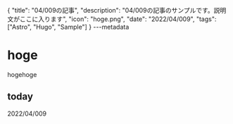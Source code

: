 {
  "title": "04/009の記事",
  "description": "04/009の記事のサンプルです。説明文がここに入ります",
  "icon": "hoge.png",
  "date": "2022/04/009",
  "tags": ["Astro", "Hugo", "Sample"]
}
---metadata

# hoge
hogehoge

## today
2022/04/009
